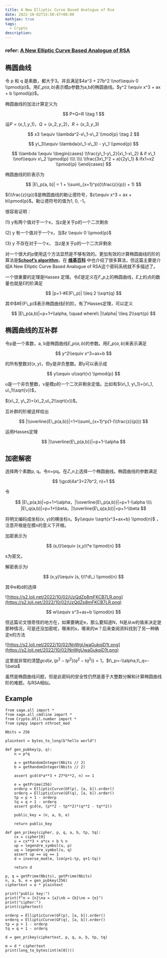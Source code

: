 ```yaml
---
title: A New Elliptic Curve Based Analogue of Rsa
date: 2022-10-02T15:50:47+08:00
mathjax: true
tags:
  - Crypto
description:
---
```



### refer: [A New Elliptic Curve Based Analogue of RSA](https://link.springer.com/content/pdf/10.1007/3-540-48285-7_4.pdf)

椭圆曲线
----

令 p 和 q 是素数，都大于3。并且满足$4a^3 + 27b^2 \\not\\equiv 0 \\pmod{p}$。用$E\_p(a, b)$表示模p参数为a,b的椭圆曲线。$y^2 \\equiv x^3 + ax + b \\pmod{p}$。

椭圆曲线的加法计算定义为

$$ P+Q=R \\tag 1 $$

设$P=(x\_1, y\_1)，Q=(x\_2,y\_2)，R=(x\_3, y\_3)$

$$ x3 \\equiv \\lambda^2-x\_1-x\_2 \\mod{p} \\tag 2 $$

$$ y\_3\\equiv \\lambda(x\_1-x\_3) - y\_1 \\pmod{p} $$

$$ \\lambda \\equiv \\begin{cases} \\frac{y\_1-y\_2}{x\_1-x\_2} & if x\_1 \\not\\equiv x\_2 \\pmod{p} \\\\ \\\\ \\frac{3x\_1^2 + a}{2y\_1} & ifx1=x2 \\pmod{p} \\end{cases} $$

椭圆曲线的阶表示为

$$ |E\_p(a, b)| = 1 + \\sum\_{x=1}^p((\\frac{z}{p}) + 1) $$

$(\\frac{z}{p})$是椭圆曲线的勒让德符号，$z\\equiv x^3 + ax + b\\pmod{p}$。勒让德符号的值为1, 0, -1。

很容易证明：

(1) y有两个值对于一个x，当z是关于p的一个二次剩余

(2) y 有一个值对于一个x，当$z \\equiv 0 \\pmod{p}$

(3) y 不存在对于一个x， 当z是关于p的一个二次非剩余

对一个很大的p使用这个方法显然是不够有效的。更加有效的计算椭圆曲线的阶的算法是[**Schoof’s algorithm**](https://en.wikipedia.org/wiki/Schoof%27s_algorithm)，在 [**维基百科**](https://en.wikipedia.org/wiki/Counting_points_on_elliptic_curves) 中也介绍了很多算法，但这篇主要是介绍A New Elliptic Curve Based Analogue of RSA这个密码系统就不多描述了。

一个很重要的定理是Hasses 定理。令$E$是定义在$F\_p$上的椭圆曲线，$E$上的点的数量也就是$E$的阶满足

$$ |p+1-#E(F\_p)| \\leq 2 \\sqrt{q} $$

其中$#E(F\_p)$表示椭圆曲线$E$的阶。有了Hasses定理，可以定义

$$ |E\_p(a,b)|=p+1+\\alpha, \\quad where\\ |\\alpha| \\leq 2\\sqrt{p} $$

椭圆曲线的互补群
--------

令p是一个素数，a, b是椭圆曲线$E\_p(a, b)$的参数。用$E\_p(a,b)$来表示满足

$$ y^2\\equiv x^3+ax+b $$

的所有整数对$(x,y)$，但y是非负整数。即y可以表示成

$$ y\\equiv u\\sqrt{v} \\pmod{p} $$

u是一个非负整数，v是模p的一个二次非剩余定值。比如有$(x\_1, y\_1)=(x\_1, u\_1\\sqrt{v})$，

$(x\_2, y\_2)=(x\_2,u\_2\\sqrt{v})$。

互补群的阶被这样给出

$$ |\\overline{E\_p(a,b)}|=1+\\sum\_{x=1}^p(1-(\\frac{z}{p})) $$

运用Hasses定理

$$ |\\overline{E\_p(a,b)}|=p+1-\\alpha $$

加密解密
----

选择两个素数p, q。令n=pq。在$Z\_n$上选择一个椭圆曲线。椭圆曲线的参数满足

$$ \\gcd(4a^3+27b^2, n)=1 $$

令

$$ |E\_p(a,b)|=p+1+\\alpha，|\\overline{E\_p(a,b)}|=p+1-\\alpha \\\\ |E\_q(a,b)|=p+1+\\beta，|\\overline{E\_q(a,b)}|=p+1-\\beta $$

将明文编码成坐标(x, y)的横坐标x。$y\\equiv \\sqrt{x^3+ax+b} \\pmod{n}$ ，注意开根是在模n的意义下开根。

加密表示为

$$ (s,t)\\equiv (x,y)\*e \\pmod{n} $$

s为密文。

解密表示为i

$$ (x,y)\\equiv (s, t)\*d\_i \\pmod{n} $$

其中e和d的选择

![https://s2.loli.net/2022/10/02/UzQdZp8mFKCB7LR.png](https://s2.loli.net/2022/10/02/UzQdZp8mFKCB7LR.png)

$$ w\\equiv s^3+as+b \\pmod{n} $$

但这篇论文很奇怪的地方在，如果要确定e，那么要知道N，N是从w的值来决定是那种情况，可是还没加密呢，哪来的s，哪来的w？后来查阅资料找到了另一种确定e的方法

![https://s2.loli.net/2022/10/02/NnWgUwaGukqjD1t.png](https://s2.loli.net/2022/10/02/NnWgUwaGukqjD1t.png)

这里就非常的清楚$gcd(e, (p^2-tp^2)(q^2-tq^2))=1$。$t\_p=-\\alpha,t\_q=-\\beta$

虽然是椭圆曲线问题，但是此密码的安全性仍然是基于大整数分解和计算椭圆曲线阶的难题。与RSA相似。

Example
-------

    from sage.all import *
    from sage.all_cmdline import *
    from Crypto.Util.number import *
    from sympy import nthroot_mod
    
    Nbits = 256
    
    plaintext = bytes_to_long(b"hello world")
    
    def gen_pubkey(p, q):
        n = p*q
    
        a = getRandomInteger(Nbits // 2)
        b = getRandomInteger(Nbits // 2)
    
        assert gcd(4*a**3 + 27*b**2, n) == 1
        
        e = getPrime(256)
        orderp = EllipticCurve(GF(p), [a, b]).order()
        orderq = EllipticCurve(GF(q), [a, b]).order()
        tp = p + 1 - orderp
        tq = q + 1 - orderq
        assert gcd(e, (p**2 - tp**2)*(q**2 - tq**2))
    
        public_key = (n, a, b, e)
    	
        return public_key
    
    def gen_prikey(cipher, p, q, a, b, tp, tq):
        cx = cipher[0]
        u = cx**3 + a*cx + b % n
        up = legendre_symbol(u, p)
        uq = legendre_symbol(u, q)
        assert up == uq == 1
        d = inverse_mod(e, lcm(p+1-tp, q+1-tq))
    
        return d
    
    p, q = getPrime(Nbits), getPrime(Nbits)
    n, a, b, e = gen_pubkey(256)
    ciphertext = e * plaintext
    
    print("public key:")
    print(f"n = {n}\na = {a}\nb = {b}\ne = {e}")
    print("cipher:")
    print(ciphertext)
    
    orderp = EllipticCurve(GF(p), [a, b]).order()
    orderq = EllipticCurve(GF(q), [a, b]).order()
    tp = p + 1 - orderp
    tq = q + 1 - orderq
    
    d = gen_prikey(ciphertext, p, q, a, b, tp, tq)
    
    m = d * ciphertext
    print(long_to_bytes(int(m[0])))
    
